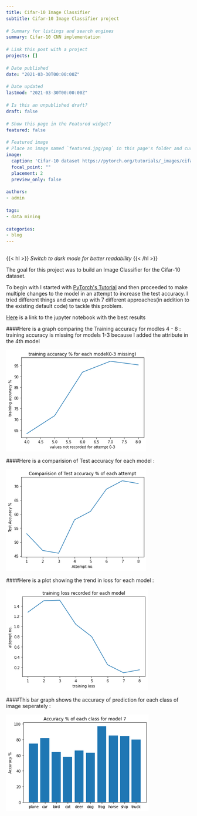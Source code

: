 ```yaml
---
title: Cifar-10 Image Classifier
subtitle: Cifar-10 Image Classifier project

# Summary for listings and search engines
summary: Cifar-10 CNN implementation

# Link this post with a project
projects: []

# Date published
date: "2021-03-30T00:00:00Z"

# Date updated
lastmod: "2021-03-30T00:00:00Z"

# Is this an unpublished draft?
draft: false

# Show this page in the Featured widget?
featured: false

# Featured image
# Place an image named `featured.jpg/png` in this page's folder and customize its options here.
image:
  caption: 'Cifar-10 dataset https://pytorch.org/tutorials/_images/cifar10.png'
  focal_point: ""
  placement: 2
  preview_only: false

authors:
- admin

tags:
- data mining

categories:
- blog
---
```


##  

{{< hl >}} _Switch to dark mode for better readability_ {{< /hl >}}

The goal for this project was to build an Image Classifier for the Cifar-10 dataset.

To begin with I started with [PyTorch's Tutorial](https://pytorch.org/tutorials/beginner/blitz/cifar10_tutorial.html#sphx-glr-beginner-blitz-cifar10-tutorial-py) and then proceeded to make multiple changes to the model in an attempt to increase the test accuracy. I tried different things and came up with 7 different approaches(in addition to the existing default code) to tackle this problem.

[Here](https://github.com/rohanmandrekar/Cifar-10-/blob/master/best_attempt(model7).ipynb) is a link to the jupyter notebook with the best results

####Here is a graph comparing the Training accuracy for modles 4 - 8 :
training accuracy is missing for models 1-3 because I added the attribute in the 4th model

![png](./trainingacc.png)

####Here is a comparision of Test accuracy for each model :

![png](./testacc.png)

####Here is a plot showing the trend in loss for each model :

![png](./loss.png)

####This bar graph shows the accuracy of prediction for each class of image seperately :

![png](./bar.png)





